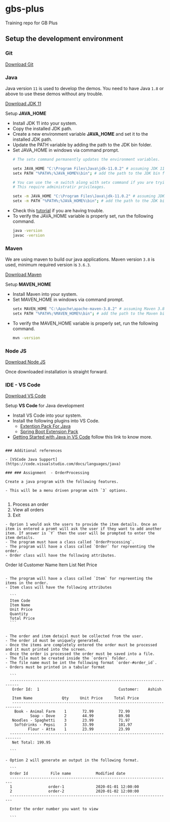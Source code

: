 # gbs-plus

Training repo for GB Plus


## Setup the development environment

### Git

[Download Git](https://git-scm.com/downloads)

### Java

Java version `11` is used to develop the demos. You need to have Java `1.8` or above to use these demos without any trouble.

[Download JDK 11](https://www.oracle.com/java/technologies/javase/jdk11-archive-downloads.html)

Setup **JAVA_HOME**
- Install JDK 11 into your system.
- Copy the installed JDK path.
- Create a new environment variable **JAVA_HOME** and set it to the installed JDK path.
- Update the PATH variable by adding the path to the JDK bin folder.
- Set JAVA_HOME in windows via command prompt.
    ```bash
    # The setx command permanently updates the environment variables.

    setx JAVA_HOME "C:\Program Files\Java\jdk-11.0.2" # assuming JDK 11 is installed in C:\Program Files\Java\jdk-11.0.2
    setx PATH "%PATH%;%JAVA_HOME%\bin"; # add the path to the JDK bin folder

    # You can use the -m switch along with setx command if you are trying to the set the enviroment varibles for whole system. 
    # This require administratir privileages.

    setx -m JAVA_HOME "C:\Program Files\Java\jdk-11.0.2" # assuming JDK 11 is installed in C:\Program Files\Java\jdk-11.0.2
    setx -m PATH "%PATH%;%JAVA_HOME%\bin"; # add the path to the JDK bin folder
    ```
- Check this [tutorial](https://youtu.be/nNKMplW-Tmw) if you are having trouble.
- To verify the JAVA_HOME variable is properly set, run the following command.
    ```bash
    java -version
    javac -version
    ```

### Maven

We are using maven to build our java applications. Maven version `3.8` is used, minimum required version is `3.6.3`.

[Download Maven](https://dlcdn.apache.org/maven/maven-3/3.8.2/binaries/apache-maven-3.8.2-bin.zip)

Setup **MAVEN_HOME**
- Install Maven into your system.
- Set MAVEN_HOME in windows via command prompt.
    ```bash
    setx MAVEN_HOME "C:\Apache\apache-maven-3.8.2" # assuming Maven 3.8.2 is installed in C:\Apache\apache-maven-3.8.2
    setx PATH "%PATH%;%MAVEN_HOME%\bin"; # add the path to the Maven bin folder
    ```
- To verify the MAVEN_HOME variable is properly set, run the following command.
    ```bash
    mvn -version
    ```

### Node JS

[Download Node JS](https://nodejs.org/en/download/)

Once downloaded installation is straight forward.

### IDE - VS Code

[Download VS Code](https://code.visualstudio.com/download)

Setup **VS Code** for Java development
- Install VS Code into your system.
- Install the following plugins into VS Code.
  - [Extention Pack For Java](https://marketplace.visualstudio.com/items?itemName=vscjava.vscode-java-pack)
  - [Spring Boot Extension Pack](https://marketplace.visualstudio.com/items?itemName=Pivotal.vscode-boot-dev-pack)
- [Getting Started with Java in VS Code](https://code.visualstudio.com/docs/java/java-tutorial) follow this link to know more.

```

### Additional references

- [VSCode Java Support](https://code.visualstudio.com/docs/languages/java)

### ### Assignment  - OrderProcessing

Create a java program with the following features.

- This will be a menu driven program with `3` options.
  
  ```
  1. Process an order
  2. View all orders
  3. Exit
  ```
- Oprion 1 would ask the users to provide the item details. Once an item is entered a promt will ask the user if they want to add another item. If answer is `Y` then the user will be prompted to enter the item details.
- The program must have a class called `OrderProcessing`.
- The program will have a class called `Order` for repreenting the order.
- Order class will have the following attributes.
  
  ```
  Order Id
  Customer Name
  Item List
  Net Price
  ```

- The program will have a class called `Item` for repreenting the items in the order.
- Item class will have the following attributes

    ```
    Item Code
    Item Name
    Unit Price
    Quantity
    Total Price 
    ```
  

- The order and item detaisl must be collected from the user.
- The order id must be uniquely generated.
- Once the items are completely entered the order must be processed and it must printed into the screen.
- Once the order is processed the order must be saved into a file.
- The file must be created inside the `orders` folder.
- The file name must be int the following format `order-#order_id`.
- Orders must be printed in a tabular format

    ```
    --------------------------------------------------------------------------
     Order Id:  1                                   Customer:    Ashish         

     Item Name             Qty     Unit Price     Total Price
     --------------------------------------------------------------------------
      Book - Animal Farm    1       72.99           72.99 
             Soap - Dove    2       44.99           89.98 
     Noodles - Spaghetti    3       23.99           71.97 
      Softdrinks - Pepsi    3       33.99           101.97 
            Flour - Atta    1       23.99           23.99 
    ---------------------------------------------------------------------------
     Net Total: 199.95 

    ```

- Option 2 will generate an output in the following format.
  
    ```
    Order Id          File name           Modified date
    -----------------------------------------------------------------------
    1                order-1              2020-01-01 12:00:00
    2                order-2              2020-01-02 12:00:00
    -----------------------------------------------------------------------

    Enter the order number you want to view

    ```
